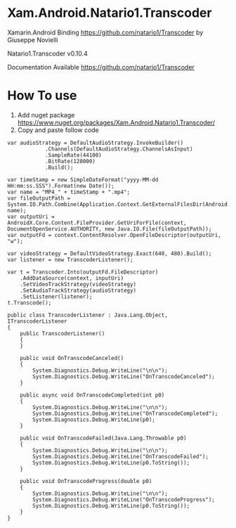 # Xam.Android.Natario1.Transcoder
Xamarin.Android Binding https://github.com/natario1/Transcoder by Giuseppe Novielli

Natario1.Transcoder v0.10.4

Documentation Available https://github.com/natario1/Transcoder

# How To use
1.  Add nuget package https://www.nuget.org/packages/Xam.Android.Natario1.Transcoder/
2.  Copy and paste follow code
```
var audioStrategy = DefaultAudioStrategy.InvokeBuilder()
            .Channels(DefaultAudioStrategy.ChannelsAsInput)
            .SampleRate(44100)
            .BitRate(128000)
            .Build();

var timeStamp = new SimpleDateFormat("yyyy-MM-dd HH:mm:ss.SSS").Format(new Date());
var name = "MP4_" + timeStamp + ".mp4";
var fileOutputPath = System.IO.Path.Combine(Application.Context.GetExternalFilesDir(Android.OS.Environment.DirectoryMovies).AbsolutePath, name);
var outputUri = AndroidX.Core.Content.FileProvider.GetUriForFile(context, DocumentOpenService.AUTHORITY, new Java.IO.File(fileOutputPath));
var outputFd = context.ContentResolver.OpenFileDescriptor(outputUri, "w");

var videoStrategy = DefaultVideoStrategy.Exact(640, 480).Build();
var listener = new TranscoderListener();

var t = Transcoder.Into(outputFd.FileDescriptor)
    .AddDataSource(context, inputUri)
    .SetVideoTrackStrategy(videoStrategy)
    .SetAudioTrackStrategy(audioStrategy)
    .SetListener(listener);
t.Transcode();
                  
public class TranscoderListener : Java.Lang.Object, ITranscoderListener
{
    public TranscoderListener()
    {
    }

    public void OnTranscodeCanceled()
    {
        System.Diagnostics.Debug.WriteLine("\n\n");
        System.Diagnostics.Debug.WriteLine("OnTranscodeCanceled");
    }

    public async void OnTranscodeCompleted(int p0)
    {
        System.Diagnostics.Debug.WriteLine("\n\n");
        System.Diagnostics.Debug.WriteLine("OnTranscodeCompleted");
        System.Diagnostics.Debug.WriteLine(p0);
    }

    public void OnTranscodeFailed(Java.Lang.Throwable p0)
    {
        System.Diagnostics.Debug.WriteLine("\n\n");
        System.Diagnostics.Debug.WriteLine("OnTranscodeFailed");
        System.Diagnostics.Debug.WriteLine(p0.ToString());
    }

    public void OnTranscodeProgress(double p0)
    {
        System.Diagnostics.Debug.WriteLine("\n\n");
        System.Diagnostics.Debug.WriteLine("OnTranscodeProgress");
        System.Diagnostics.Debug.WriteLine(p0.ToString());
    }
}           
```                  
                  

